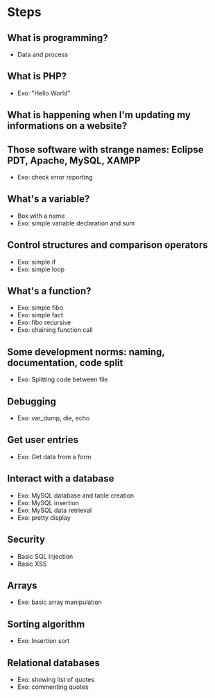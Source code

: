 Steps
=====

What is programming?
------------

* Data and process

What is PHP?
------------

* Exo: "Hello World"

What is happening when I'm updating my informations on a website?
-----------


Those software with strange names: Eclipse PDT, Apache, MySQL, XAMPP
-----------

* Exo: check error reporting

What's a variable?
-----------

* Box with a name
* Exo: simple variable declaration and sum

Control structures and comparison operators
----------

* Exo: simple if
* Exo: simple loop

What's a function?
----------

* Exo: simple fibo
* Exo: simple fact
* Exo: fibo recursive
* Exo: chaining function call

Some development norms: naming, documentation, code split
---------

* Exo: Splitting code between file

Debugging
---------

* Exo: var_dump, die, echo

Get user entries
---------

* Exo: Get data from a form

Interact with a database
---------

* Exo: MySQL database and table creation
* Exo: MySQL insertion
* Exo: MySQL data retrieval
* Exo: pretty display

Security
---------

* Basic SQL Injection
* Basic XSS

Arrays
---------

* Exo: basic array manipulation

Sorting algorithm
--------

* Exo: Insertion sort

Relational databases
--------

* Exo: showing list of quotes
* Exo: commenting quotes
